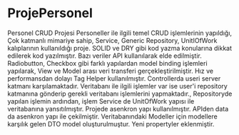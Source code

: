 # ProjePersonel
 Personel CRUD Projesi
Personeller ile ilgili temel CRUD işlemlerinin yapıldığı, Çok katmanlı mimariye sahip, Service, Generic Repository, UnitIOfWork kalıplarının kullanıldığı proje.
SOLID ve DRY gibi kod yazma konularına dikkat edilerek kod yazılmıştır.
Bazı veriler API kullanılarak elde edilmiştir.
Radiobutton, Checkbox gibi farklı yapılardan model binding işlemleri yapılarak, View ve Model arası veri transferi gerçekleştirilmiştir.
Hız ve performansdan dolayı Tag Helper kullanılmıştır.
Controllerda useri server katmanı karşılamaktadır. Veritabanı ile ilgili işlemler var ise user'i repository katmanına gönderip gerekli veritabanı işlemlerini yapmaktadır.,
Repositoryde yapılan işlemin ardından, işlem Service de UnitOfWork yapısı ile veritabanına yansıtılmıştır.
Projede asenkron yapı kullanılmıştır.
APIden data da asenkron yapı ile çekilmiştir. 
Veritabanındaki Modeller için modellere karşılık gelen DTO model oluşturulmuştur. Yeni propertyler eklenmiştir.

